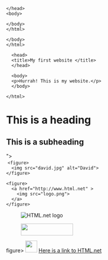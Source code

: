 <html>
<html>
	<head>
	<title>My first PHP page</title>

	</head>
	<body>

	</body>
	</html>
  <?php   

	echo date("r");

	?>

	</body>
	</html>
  <html>

	  <head>
	  <title>My first website </title>
	  </head>

	  <body>
	  <p>Hurrah! This is my website.</p>
	  </body>

	</html>
<h1>This is a heading</h1>
	<h2>This is a subheading</h2>
	"> <div class="logo"> <img src="img/logo.png" alt=""
	> </div> <div class="shape"> <img src="img/shape.png" alt=""> </d…

	<figure>
	  <img src="david.jpg" alt="David">
	</figure>
	
	<figure>
	  <a href="http://www.html.net" >
	    <img src="logo.png">
	  </a>
	</figure>
<figure>
	  <img src="logo.png" title="Learn HTML from HTML.net" alt="HTML.net logo">
	</figure>
	<figure>
	  <img src="logo.png" width="141px" height="32px">
	</figure>
	figure>
	  <img src="logo.png" width="32px" height="32px">
	</figure>
	<a href="http://www.html.net/">Here is a link to HTML.net</a>
